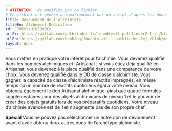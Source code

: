 ```yaml
---
# ATTENTION : Ne modifiez pas ce fichier
# Ce fichier est généré automatiquement par un script d'après les données du module Foundry VTT officiel et de sa traduction
title: Dévouement de l'alchimiste
titleEn: Alchemist Dedication
id: CJMkxlxHiHZQYDCz
urlFr: https://gitlab.com/pathfinder-fr/foundryvtt-pathfinder2-fr/-/blob/master/data/feats/CJMkxlxHiHZQYDCz.htm
urlEn: https://gitlab.com/hooking/foundry-vtt---pathfinder-2e/-/blob/master/packs/data/feats.db/alchemist-dedication.json
layout: dons
---
```

Vous mettez en pratique votre intérêt pour l’alchimie. Vous devenez qualifié dans les bombes alchimiques et l’Artisanat ; si vous étiez déjà qualifié en Artisanat, vous devenez à la place qualifié dans une compétence de votre choix. Vous devenez qualifié dans le DD de classe d’alchimiste. Vous gagnez la capacité de classe d’alchimiste réactifs imprégnés, en même temps qu’un nombre de réactifs quotidiens égal à votre niveau. Vous obtenez également le don Artisanat alchimique, ainsi que quatre formules supplémentaires pour des objets alchimiques de niveau 1 et le pouvoir de créer des objets gratuits lors de vos préparatifs quotidiens. Votre niveau d’alchimie avancée est de 1 et n’augmente pas de son propre chef.

**Spécial** Vous ne pouvez pas sélectionner un autre don de dévouement avant d’avoir obtenu deux autres dons de l’archétype alchimiste.
